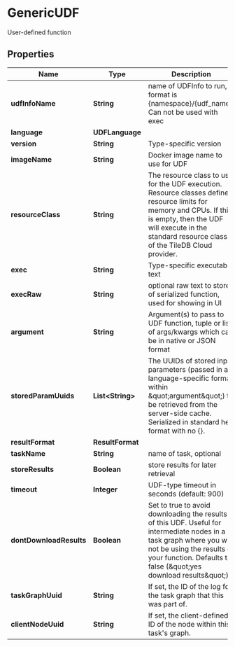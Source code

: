

# GenericUDF

User-defined function

## Properties

Name | Type | Description | Notes
------------ | ------------- | ------------- | -------------
**udfInfoName** | **String** | name of UDFInfo to run, format is {namespace}/{udf_name}. Can not be used with exec |  [optional]
**language** | **UDFLanguage** |  |  [optional]
**version** | **String** | Type-specific version |  [optional]
**imageName** | **String** | Docker image name to use for UDF |  [optional]
**resourceClass** | **String** | The resource class to use for the UDF execution. Resource classes define resource limits for memory and CPUs. If this is empty, then the UDF will execute in the standard resource class of the TileDB Cloud provider.  |  [optional]
**exec** | **String** | Type-specific executable text |  [optional]
**execRaw** | **String** | optional raw text to store of serialized function, used for showing in UI |  [optional]
**argument** | **String** | Argument(s) to pass to UDF function, tuple or list of args/kwargs which can be in native or JSON format |  [optional]
**storedParamUuids** | **List&lt;String&gt;** | The UUIDs of stored input parameters (passed in a language-specific format within \&quot;argument\&quot;) to be retrieved from the server-side cache. Serialized in standard hex format with no {}. |  [optional]
**resultFormat** | **ResultFormat** |  |  [optional]
**taskName** | **String** | name of task, optional |  [optional]
**storeResults** | **Boolean** | store results for later retrieval |  [optional]
**timeout** | **Integer** | UDF-type timeout in seconds (default: 900) |  [optional]
**dontDownloadResults** | **Boolean** | Set to true to avoid downloading the results of this UDF. Useful for intermediate nodes in a task graph where you will not be using the results of your function. Defaults to false (\&quot;yes download results\&quot;). |  [optional]
**taskGraphUuid** | **String** | If set, the ID of the log for the task graph that this was part of.  |  [optional]
**clientNodeUuid** | **String** | If set, the client-defined ID of the node within this task&#39;s graph.  |  [optional]



